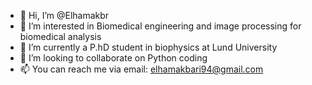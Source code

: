 - 👋 Hi, I’m @Elhamakbr
- 👀 I’m interested in Biomedical engineering and image processing for biomedical analysis
- 🌱 I’m currently a P.hD student in biophysics at Lund University
- 💞️ I’m looking to collaborate on Python coding
- 📫 You can reach me via email: elhamakbari94@gmail.com

<!---
Elhamakbr/Elhamakbr is a ✨ special ✨ repository because its `README.md` (this file) appears on your GitHub profile.
You can click the Preview link to take a look at your changes.
--->
